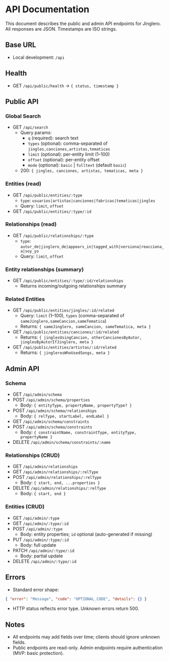 # API Documentation

This document describes the public and admin API endpoints for Jinglero. All responses are JSON. Timestamps are ISO strings.

## Base URL

- Local development: `/api`

## Health

- GET `/api/public/health` → `{ status, timestamp }`

## Public API

### Global Search

- GET `/api/search`
  - Query params:
    - `q` (required): search text
    - `types` (optional): comma-separated of `jingles,canciones,artistas,tematicas`
    - `limit` (optional): per-entity limit (1–100)
    - `offset` (optional): per-entity offset
    - `mode` (optional): `basic` | `fulltext` (default `basic`)
  - 200: `{ jingles, canciones, artistas, tematicas, meta }`

### Entities (read)

- GET `/api/public/entities/:type`
  - `type`: `usuarios|artistas|canciones|fabricas|tematicas|jingles`
  - Query: `limit`, `offset`
- GET `/api/public/entities/:type/:id`

### Relationships (read)

- GET `/api/public/relationships/:type`
  - `type`: `autor_de|jinglero_de|appears_in|tagged_with|versiona|reacciona_a|soy_yo`
  - Query: `limit`, `offset`

### Entity relationships (summary)

- GET `/api/public/entities/:type/:id/relationships`
  - Returns incoming/outgoing relationships summary

### Related Entities

- GET `/api/public/entities/jingles/:id/related`
  - Query: `limit` (1–100), `types` (comma-separated of `sameJinglero,sameCancion,sameTematica`)
  - Returns: `{ sameJinglero, sameCancion, sameTematica, meta }`
- GET `/api/public/entities/canciones/:id/related`
  - Returns: `{ jinglesUsingCancion, otherCancionesByAutor, jinglesByAutorIfJinglero, meta }`
- GET `/api/public/entities/artistas/:id/related`
  - Returns: `{ jinglerosWhoUsedSongs, meta }`

## Admin API

### Schema

- GET `/api/admin/schema`
- POST `/api/admin/schema/properties`
  - Body: `{ entityType, propertyName, propertyType? }`
- POST `/api/admin/schema/relationships`
  - Body: `{ relType, startLabel, endLabel }`
- GET `/api/admin/schema/constraints`
- POST `/api/admin/schema/constraints`
  - Body: `{ constraintName, constraintType, entityType, propertyName }`
- DELETE `/api/admin/schema/constraints/:name`

### Relationships (CRUD)

- GET `/api/admin/relationships`
- GET `/api/admin/relationships/:relType`
- POST `/api/admin/relationships/:relType`
  - Body: `{ start, end, ...properties }`
- DELETE `/api/admin/relationships/:relType`
  - Body: `{ start, end }`

### Entities (CRUD)

- GET `/api/admin/:type`
- GET `/api/admin/:type/:id`
- POST `/api/admin/:type`
  - Body: entity properties; `id` optional (auto-generated if missing)
- PUT `/api/admin/:type/:id`
  - Body: full update
- PATCH `/api/admin/:type/:id`
  - Body: partial update
- DELETE `/api/admin/:type/:id`

## Errors

- Standard error shape:

```json
{ "error": "Message", "code": "OPTIONAL_CODE", "details": {} }
```

- HTTP status reflects error type. Unknown errors return 500.

## Notes

- All endpoints may add fields over time; clients should ignore unknown fields.
- Public endpoints are read-only. Admin endpoints require authentication (MVP: basic protection).
